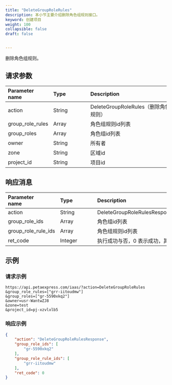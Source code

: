 ```yaml
---
title: "DeleteGroupRoleRules"
description: 本小节主要介绍删除角色组规则接口。 
keyword: 创建项目
weight: 100
collapsible: false
draft: false


---
```




删除角色组规则。

## 请求参数

| <span style="display:inline-block;width:100px">Parameter name</span> | <span style="display:inline-block;width:100">Type</span> | <span style="display:inline-block;width:280px">Description</span> | <span style="display:inline-block;width:100px">Required</span> |
| :----------------------------------------------------------- | :------------------------------------------------------- | :----------------------------------------------------------- | :----------------------------------------------------------- |
| action                                                       | String                                                   | DeleteGroupRoleRules（删除角色组规则）                       | true                                                         |
| group_role_rules                                             | Array                                                    | 角色组规则id列表                                             | true                                                         |
| group_roles                                                  | Array                                                    | 角色组id列表                                                 | false                                                        |
| owner                                                        | String                                                   | 所有者                                                       | false                                                        |
| zone                                                         | String                                                   | 区域id                                                       | false                                                        |
| project_id                                                   | String                                                   | 项目id                                                       | true                                                         |

## 响应消息

| <span style="display:inline-block;width:100px">Parameter name</span> | <span style="display:inline-block;width:100px">Type</span> | <span style="display:inline-block;width:380px">Description</span> |
| :----------------------------------------------------------- | :--------------------------------------------------------- | :----------------------------------------------------------- |
| action                                                       | String                                                     | DeleteGroupRoleRulesResponse                                 |
| group_role_ids                                               | Array                                                      | 角色组id列表                                                 |
| group_role_rule_ids                                          | Array                                                      | 角色组规则id列表                                             |
| ret_code                                                     | Integer                                                    | 执行成功与否，0 表示成功，其他值则为错误代码                 |

## 示例 

### 请求示例

```url
https://api.petaexpress.com/iaas/?action=DeleteGroupRoleRules
&group_role_rules=["grr-iitoudmw"]
&group_roles=["gr-5590xkq2"]
&owner=usr-WantwZJ8
&zone=test
&project_id=pj-xzvlxlb5
```

### 响应示例

```json
{
    "action": "DeleteGroupRoleRulesResponse",
    "group_role_ids": [
        "gr-5590xkq2"
    ],
    "group_role_rule_ids": [
        "grr-iitoudmw"
    ],
    "ret_code": 0
}
```